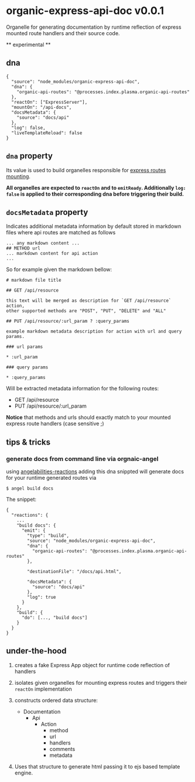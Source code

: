 # organic-express-api-doc v0.0.1

Organelle for generating documentation by runtime reflection of express mounted route handlers and their source code.

** experimental **

## dna

    {
      "source": "node_modules/organic-express-api-doc",
      "dna": {
        "organic-api-routes": "@processes.index.plasma.organic-api-routes"
      },
      "reactOn": ["ExpressServer"],
      "mountOn": "/api-docs",
      "docsMetadata": {
        "source": "docs/api"
      },
      "log": false,
      "liveTemplateReload": false
    }

## `dna` property

Its value is used to build organelles responsible for [express routes mounting](https://github.com/outbounder/organic-express-routes).

**All organelles are expected to `reactOn` and to `emitReady`. Additionally `log: false` is applied to their corresponding dna before triggering their build.**

## `docsMetadata` property

Indicates additional metadata information by default stored in markdown files where api routes are matched as follows

    ... any markdown content ...
    ## METHOD url
    ... markdown content for api action
    ...

So for example given the markdown bellow:

    # markdown file title

    ## GET /api/resource

    this text will be merged as description for `GET /api/resource` action,
    other supported methods are "POST", "PUT", "DELETE" and "ALL"

    ## PUT /api/resource/:url_param ? :query_params

    example markdown metadata description for action with url and query params.

    ### url params

    * :url_param

    ### query params

    * :query_params

Will be extracted metadata information for the following routes:

* GET /api/resource
* PUT /api/resource/:url_param

**Notice** that methods and urls should exactly match to your mounted express route handlers (case sensitive ;)

## tips & tricks

### generate docs from command line via orgnaic-angel

using [angelabilities-reactions]() adding this dna snippted will generate docs for your runtime generated routes via

    $ angel build docs

The snippet:

    {
      "reactions": {
        ...
        "build docs": {
          "emit": {
            "type": "build",
            "source": "node_modules/organic-express-api-doc",
            "dna": {
              "organic-api-routes": "@processes.index.plasma.organic-api-routes"
            },

            "destinationFile": "/docs/api.html",

            "docsMetadata": {
              "source": "docs/api"
            },
            "log": true
          }
        },
        "build": {
          "do": [..., "build docs"]
        }
      }
    }

## under-the-hood

1. creates a fake Express App object for runtime code reflection of handlers
2. isolates given organelles for mounting express routes and triggers their `reactOn` implementation
3. constructs ordered data structure:

    * Documentation
      * Api
        * Action
          * method
          * url
          * handlers
          * comments
          * metadata

4. Uses that structure to generate html passing it to ejs based template engine.